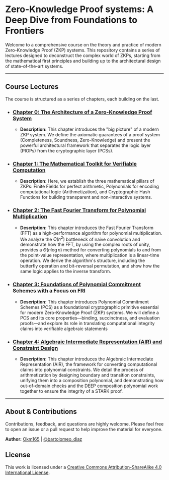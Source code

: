 # Zero-Knowledge Proof systems: A Deep Dive from Foundations to Frontiers

Welcome to a comprehensive course on the theory and practice of modern Zero-Knowledge Proof (ZKP) systems. This repository contains a series of lectures designed to deconstruct the complex world of ZKPs, starting from the mathematical first principles and building up to the architectural design of state-of-the-art systems.

---

## Course Lectures

The course is structured as a series of chapters, each building on the last.

- ### [Chapter 0: The Architecture of a Zero-Knowledge Proof System](./0_zkp_architecture/README.md)

  - **Description:** This chapter introduces the "big picture" of a modern ZKP system. We define the axiomatic guarantees of a proof system (Completeness, Soundness, Zero-Knowledge) and present the powerful architectural framework that separates the logic layer (PIOPs) from the cryptographic layer (PCSs).

- ### [Chapter 1: The Mathematical Toolkit for Verifiable Computation](./1_mathematical_toolkit/README.md)

  - **Description:** Here, we establish the three mathematical pillars of ZKPs: Finite Fields for perfect arithmetic, Polynomials for encoding computational logic (Arithmetization), and Cryptographic Hash Functions for building transparent and non-interactive systems.

- ### [Chapter 2: The Fast Fourier Transform for Polynomial Multiplication](./2_fast_polynomial_arithmetic/README.md)

  - **Description:** This chapter introduces the Fast Fourier Transform (FFT) as a high-performance algorithm for polynomial multiplication. We analyze the $`\Theta(n^2)`$ bottleneck of naive convolution and demonstrate how the FFT, by using the complex roots of unity, provides a $`\Theta(n \log n)`$ method for converting polynomials to and from the point-value representation, where multiplication is a linear-time operation. We derive the algorithm's structure, including the butterfly operation and bit-reversal permutation, and show how the same logic applies to the inverse transform.

- ### [Chapter 3: Foundations of Polynomial Commitment Schemes with a Focus on FRI](./3_polynomial_commitment_scheme/README.md)

  - **Description:** This chapter introduces Polynomial Commitment Schemes (PCS) as a foundational cryptographic primitive essential for modern Zero-Knowledge Proof (ZKP) systems. We will define a PCS and its core properties—binding, succinctness, and evaluation proofs—and explore its role in translating computational integrity claims into verifiable algebraic statements

- ### [Chapter 4: Algebraic Intermediate Representation (AIR) and Constraint Design](./4_air_constraints_design/README.md)
  - **Description:** This chapter introduces the Algebraic Intermediate Representation (AIR), the framework for converting computational claims into polynomial constraints. We detail the process of arithmetization by designing boundary and transition constraints, unifying them into a composition polynomial, and demonstrating how out-of-domain checks and the DEEP composition polynomial work together to ensure the integrity of a STARK proof.

---

## About & Contributions

Contributions, feedback, and questions are highly welcome. Please feel free to open an issue or a pull request to help improve the material for everyone.

**Author:** [Okm165](https://github.com/Okm165) | [@bartolomeo_diaz](https://x.com/bartolomeo_diaz)

## License

This work is licensed under a [Creative Commons Attribution-ShareAlike 4.0 International License](https://creativecommons.org/licenses/by-sa/4.0/).
